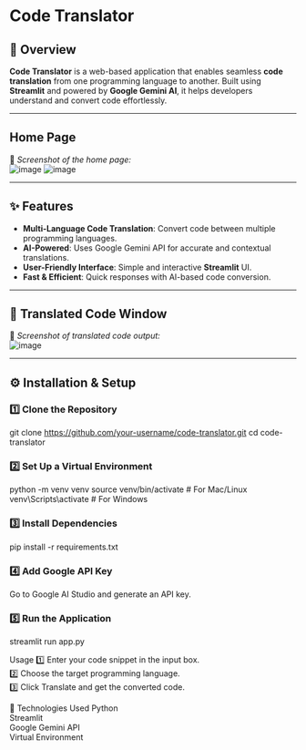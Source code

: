 #  Code Translator  

## 📌 Overview  
**Code Translator** is a web-based application that enables seamless **code translation** from one programming language to another. Built using **Streamlit** and powered by **Google Gemini AI**, it helps developers understand and convert code effortlessly.  

---

##  Home Page  
📸 *Screenshot of the home page:*  
![image](https://github.com/user-attachments/assets/76920245-ba7c-461a-80ca-098e489703d9)
![image](https://github.com/user-attachments/assets/31611c68-0c42-4ec4-a933-d6bcf3626f85)

---

## ✨ Features  
-  **Multi-Language Code Translation**: Convert code between multiple programming languages.  
-  **AI-Powered**: Uses Google Gemini API for accurate and contextual translations.  
-  **User-Friendly Interface**: Simple and interactive **Streamlit** UI.  
-  **Fast & Efficient**: Quick responses with AI-based code conversion.  

---

## 📸 Translated Code Window  
📸 *Screenshot of translated code output:*  
![image](https://github.com/user-attachments/assets/73fca734-66c3-43cd-9054-fce0dbefc38a)
 

---

## ⚙️ Installation & Setup  

### 1️⃣ Clone the Repository  

git clone https://github.com/your-username/code-translator.git
cd code-translator

### 2️⃣ Set Up a Virtual Environment
python -m venv venv
source venv/bin/activate  # For Mac/Linux
venv\Scripts\activate  # For Windows

### 3️⃣ Install Dependencies
pip install -r requirements.txt

### 4️⃣ Add Google API Key
Go to Google AI Studio and generate an API key.

### 5️⃣ Run the Application
streamlit run app.py

Usage
1️⃣ Enter your code snippet in the input box.<br>
2️⃣ Choose the target programming language.<br>
3️⃣ Click Translate and get the converted code.<br>

📜 Technologies Used
Python <br>
Streamlit <br>
Google Gemini API <br>
Virtual Environment <br>
